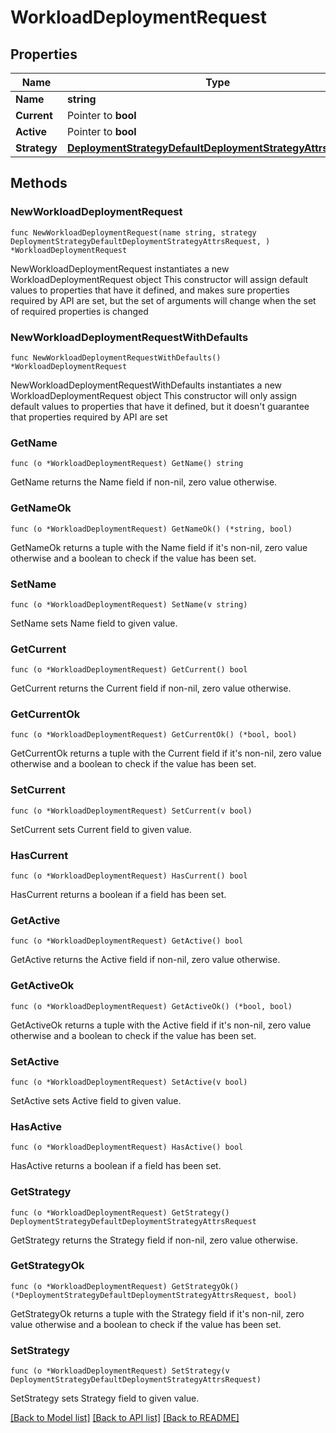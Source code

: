 # WorkloadDeploymentRequest

## Properties

Name | Type | Description | Notes
------------ | ------------- | ------------- | -------------
**Name** | **string** |  | 
**Current** | Pointer to **bool** |  | [optional] 
**Active** | Pointer to **bool** |  | [optional] 
**Strategy** | [**DeploymentStrategyDefaultDeploymentStrategyAttrsRequest**](DeploymentStrategyDefaultDeploymentStrategyAttrsRequest.md) |  | 

## Methods

### NewWorkloadDeploymentRequest

`func NewWorkloadDeploymentRequest(name string, strategy DeploymentStrategyDefaultDeploymentStrategyAttrsRequest, ) *WorkloadDeploymentRequest`

NewWorkloadDeploymentRequest instantiates a new WorkloadDeploymentRequest object
This constructor will assign default values to properties that have it defined,
and makes sure properties required by API are set, but the set of arguments
will change when the set of required properties is changed

### NewWorkloadDeploymentRequestWithDefaults

`func NewWorkloadDeploymentRequestWithDefaults() *WorkloadDeploymentRequest`

NewWorkloadDeploymentRequestWithDefaults instantiates a new WorkloadDeploymentRequest object
This constructor will only assign default values to properties that have it defined,
but it doesn't guarantee that properties required by API are set

### GetName

`func (o *WorkloadDeploymentRequest) GetName() string`

GetName returns the Name field if non-nil, zero value otherwise.

### GetNameOk

`func (o *WorkloadDeploymentRequest) GetNameOk() (*string, bool)`

GetNameOk returns a tuple with the Name field if it's non-nil, zero value otherwise
and a boolean to check if the value has been set.

### SetName

`func (o *WorkloadDeploymentRequest) SetName(v string)`

SetName sets Name field to given value.


### GetCurrent

`func (o *WorkloadDeploymentRequest) GetCurrent() bool`

GetCurrent returns the Current field if non-nil, zero value otherwise.

### GetCurrentOk

`func (o *WorkloadDeploymentRequest) GetCurrentOk() (*bool, bool)`

GetCurrentOk returns a tuple with the Current field if it's non-nil, zero value otherwise
and a boolean to check if the value has been set.

### SetCurrent

`func (o *WorkloadDeploymentRequest) SetCurrent(v bool)`

SetCurrent sets Current field to given value.

### HasCurrent

`func (o *WorkloadDeploymentRequest) HasCurrent() bool`

HasCurrent returns a boolean if a field has been set.

### GetActive

`func (o *WorkloadDeploymentRequest) GetActive() bool`

GetActive returns the Active field if non-nil, zero value otherwise.

### GetActiveOk

`func (o *WorkloadDeploymentRequest) GetActiveOk() (*bool, bool)`

GetActiveOk returns a tuple with the Active field if it's non-nil, zero value otherwise
and a boolean to check if the value has been set.

### SetActive

`func (o *WorkloadDeploymentRequest) SetActive(v bool)`

SetActive sets Active field to given value.

### HasActive

`func (o *WorkloadDeploymentRequest) HasActive() bool`

HasActive returns a boolean if a field has been set.

### GetStrategy

`func (o *WorkloadDeploymentRequest) GetStrategy() DeploymentStrategyDefaultDeploymentStrategyAttrsRequest`

GetStrategy returns the Strategy field if non-nil, zero value otherwise.

### GetStrategyOk

`func (o *WorkloadDeploymentRequest) GetStrategyOk() (*DeploymentStrategyDefaultDeploymentStrategyAttrsRequest, bool)`

GetStrategyOk returns a tuple with the Strategy field if it's non-nil, zero value otherwise
and a boolean to check if the value has been set.

### SetStrategy

`func (o *WorkloadDeploymentRequest) SetStrategy(v DeploymentStrategyDefaultDeploymentStrategyAttrsRequest)`

SetStrategy sets Strategy field to given value.



[[Back to Model list]](../README.md#documentation-for-models) [[Back to API list]](../README.md#documentation-for-api-endpoints) [[Back to README]](../README.md)


